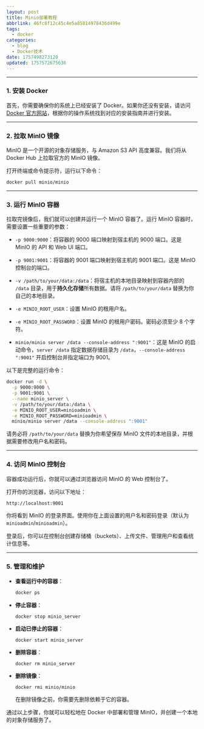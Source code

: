 ```yaml
---
layout: post
title: Minio部署教程
abbrlink: 46fc8f12c45c4e5a85814978436d499e
tags:
  - docker
categories:
  - blog
  - Docker技术
date: 1757498273120
updated: 1757572675636
---
```


***

### 1. 安装 Docker

首先，你需要确保你的系统上已经安装了 Docker。如果你还没有安装，请访问 [Docker 官方网站](https://www.docker.com/)，根据你的操作系统找到对应的安装指南并进行安装。

***

### 2. 拉取 MinIO 镜像

MinIO 是一个开源的对象存储服务，与 Amazon S3 API 高度兼容。我们将从 Docker Hub 上拉取官方的 MinIO 镜像。

打开终端或命令提示符，运行以下命令：

```bash
docker pull minio/minio
```

***

### 3. 运行 MinIO 容器

拉取完镜像后，我们就可以创建并运行一个 MinIO 容器了。运行 MinIO 容器时，需要设置一些重要的参数：

- `-p 9000:9000`：将容器的 9000 端口映射到宿主机的 9000 端口。这是 MinIO 的 API 和 Web UI 端口。

- `-p 9001:9001`：将容器的 9001 端口映射到宿主机的 9001 端口。这是 MinIO 控制台的端口。

- `-v /path/to/your/data:/data`：将宿主机的本地目录映射到容器内部的 `/data` 目录，用于**持久化存储**所有数据。请将 `/path/to/your/data` 替换为你自己的本地目录。

- `-e MINIO_ROOT_USER`：设置 MinIO 的根用户名。

- `-e MINIO_ROOT_PASSWORD`：设置 MinIO 的根用户密码。密码必须至少 8 个字符。

- `minio/minio server /data --console-address ":9001"`：这是 MinIO 的启动命令，`server /data` 指定数据存储目录为 `/data`，`--console-address ":9001"` 开启控制台并指定端口为 9001。

以下是完整的运行命令：

```Bash
docker run -d \
  -p 9000:9000 \
  -p 9001:9001 \
  --name minio_server \
  -v /path/to/your/data:/data \
  -e MINIO_ROOT_USER=minioadmin \
  -e MINIO_ROOT_PASSWORD=minioadmin \
  minio/minio server /data --console-address ":9001"
```

请务必将 `/path/to/your/data` 替换为你希望保存 MinIO 文件的本地目录，并根据需要修改用户名和密码。

***

### 4. 访问 MinIO 控制台

容器成功运行后，你就可以通过浏览器访问 MinIO 的 Web 控制台了。

打开你的浏览器，访问以下地址：

```Bash
http://localhost:9001
```

你将看到 MinIO 的登录界面。使用你在上面设置的用户名和密码登录（默认为 `minioadmin`/`minioadmin`）。

登录后，你可以在控制台创建存储桶（buckets）、上传文件、管理用户和查看统计信息等。

***

### 5. 管理和维护

- **查看运行中的容器**：

  ```Bash
  docker ps
  ```

- **停止容器**：

  ```
  docker stop minio_server
  ```

- **启动已停止的容器**：

  ```
  docker start minio_server
  ```

- **删除容器**：

  ```
  docker rm minio_server
  ```

- **删除镜像**：

  ```
  docker rmi minio/minio
  ```

  在删除镜像之前，你需要先删除依赖于它的容器。

通过以上步骤，你就可以轻松地在 Docker 中部署和管理 MinIO，并创建一个本地的对象存储服务了。

